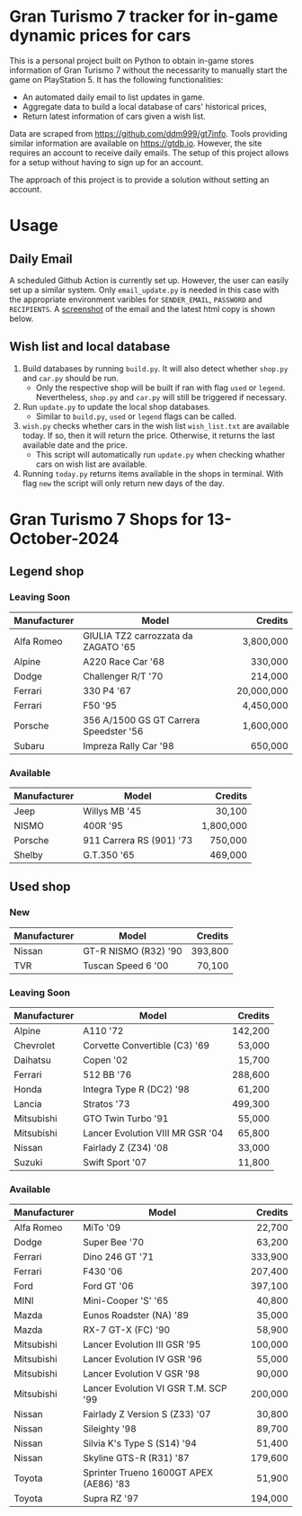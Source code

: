 # Gran Turismo 7 tracker for in-game dynamic prices for cars

This is a personal project built on Python to obtain in-game stores information of Gran Turismo 7 without the necessarity to manually start the game on PlayStation 5. It has the following functionalities:

- An automated daily email to list updates in game.
- Aggregate data to build a local database of cars' historical prices,
- Return latest information of cars given a wish list.

Data are scraped from https://github.com/ddm999/gt7info. Tools providing similar information are available on https://gtdb.io. However, the site requires an account to receive daily emails. The setup of this project allows for a setup without having to sign up for an account.

The approach of this project is to provide a solution without setting an account.

# Usage

## Daily Email

A scheduled Github Action is currently set up. However, the user can easily set up a similar system. Only `email_update.py` is needed in this case with the appropriate environment varibles for `SENDER_EMAIL`, `PASSWORD` and `RECIPIENTS`. A [screenshot](https://raw.githubusercontent.com/marcohoucheng/Gran-Turismo-7-Price-Tracker/main/data/email_screenshot.png) of the email and the latest html copy is shown below.

## Wish list and local database

1. Build databases by running `build.py`. It will also detect whether `shop.py` and `car.py` should be run.
    - Only the respective shop will be built if ran with flag `used` or `legend`. Nevertheless, `shop.py` and `car.py` will still be triggered if necessary.
2. Run `update.py` to update the local shop databases.
    - Similar to `build.py`, `used` or `legend` flags can be called.
3. `wish.py` checks whether cars in the wish list `wish_list.txt` are available today. If so, then it will return the price. Otherwise, it returns the last available date and the price.
    - This script will automatically run `update.py` when checking whather cars on wish list are available.
4. Running `today.py` returns items available in the shops in terminal. With flag `new` the script will only return new days of the day.


# Gran Turismo 7 Shops for 13-October-2024



## Legend shop

### Leaving Soon
 | Manufacturer | Model | Credits |
 | --- | --- | --: |
|Alfa Romeo|GIULIA TZ2 carrozzata da ZAGATO '65|3,800,000|
|Alpine|A220 Race Car '68|330,000|
|Dodge|Challenger R/T '70|214,000|
|Ferrari|330 P4 '67|20,000,000|
|Ferrari|F50 '95|4,450,000|
|Porsche|356 A/1500 GS GT Carrera Speedster '56|1,600,000|
|Subaru|Impreza Rally Car '98|650,000|

### Available
 | Manufacturer | Model | Credits |
 | --- | --- | --: |
|Jeep|Willys MB '45|30,100|
|NISMO|400R '95|1,800,000|
|Porsche|911 Carrera RS (901) '73|750,000|
|Shelby|G.T.350 '65|469,000|


## Used shop

### New
 | Manufacturer | Model | Credits |
 | --- | --- | --: |
|Nissan|GT-R NISMO (R32) '90|393,800|
|TVR|Tuscan Speed 6 '00|70,100|

### Leaving Soon
 | Manufacturer | Model | Credits |
 | --- | --- | --: |
|Alpine|A110 '72|142,200|
|Chevrolet|Corvette Convertible (C3) '69|53,000|
|Daihatsu|Copen '02|15,700|
|Ferrari|512 BB '76|288,600|
|Honda|Integra Type R (DC2) '98|61,200|
|Lancia|Stratos '73|499,300|
|Mitsubishi|GTO Twin Turbo '91|55,000|
|Mitsubishi|Lancer Evolution VIII MR GSR '04|65,800|
|Nissan|Fairlady Z (Z34) '08|33,000|
|Suzuki|Swift Sport '07|11,800|

### Available
 | Manufacturer | Model | Credits |
 | --- | --- | --: |
|Alfa Romeo|MiTo '09|22,700|
|Dodge|Super Bee '70|63,200|
|Ferrari|Dino 246 GT '71|333,900|
|Ferrari|F430 '06|207,400|
|Ford|Ford GT '06|397,100|
|MINI|Mini-Cooper 'S' '65|40,800|
|Mazda|Eunos Roadster (NA) '89|35,000|
|Mazda|RX-7 GT-X (FC) '90|58,900|
|Mitsubishi|Lancer Evolution III GSR '95|100,000|
|Mitsubishi|Lancer Evolution IV GSR '96|55,000|
|Mitsubishi|Lancer Evolution V GSR '98|90,000|
|Mitsubishi|Lancer Evolution VI GSR T.M. SCP '99|200,000|
|Nissan|Fairlady Z Version S (Z33) '07|30,800|
|Nissan|Sileighty '98|89,700|
|Nissan|Silvia K's Type S (S14) '94|51,400|
|Nissan|Skyline GTS-R (R31) '87|179,600|
|Toyota|Sprinter Trueno 1600GT APEX (AE86) '83|51,900|
|Toyota|Supra RZ '97|194,000|
